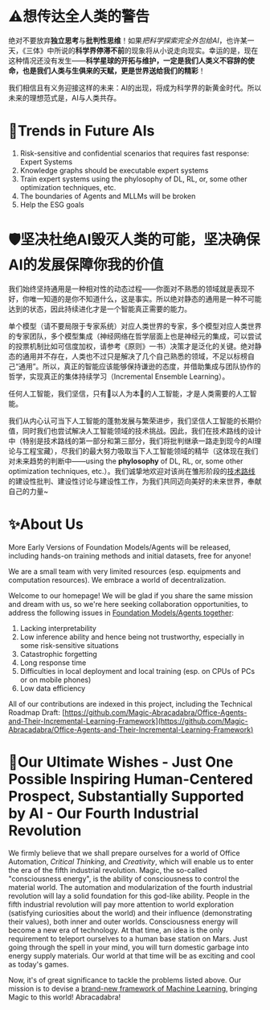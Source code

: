 # ⚠想传达全人类的警告
绝对不要放弃**独立思考**与**批判性思维**！如果*把科学探索完全外包给AI*，也许某一天，《三体》中所说的**科学界停滞不前**的现象将从小说走向现实。幸运的是，现在这种情况还没有发生——**科学星球的开拓与维护，一定是我们人类义不容辞的使命，也是我们人类与生俱来的天赋，更是世界送给我们的精彩**！

我们相信且有义务迎接这样的未来：AI的出现，将成为科学界的新黄金时代。所以未来的理想范式是，AI与人类共存。

# 🚀Trends in Future AIs
1. Risk-sensitive and confidential scenarios that requires fast response: Expert Systems
2. Knowledge graphs should be executable expert systems
3. Train expert systems using the phylosophy of DL, RL, or, some other optimization techniques, etc.
4. The boundaries of Agents and MLLMs will be broken
5. Help the ESG goals

# 🛡坚决杜绝AI毁灭人类的可能，坚决确保AI的发展保障你我的价值
我们始终坚持通用是一种相对性的动态过程——你面对不熟悉的领域就是表现不好，你唯一知道的是你不知道什么，这是事实。所以绝对静态的通用是一种不可能达到的状态，因此持续进化才是一个智能真正需要的能力。

单个模型（请不要局限于专家系统）对应人类世界的专家，多个模型对应人类世界的专家团队，多个模型集成（神经网络在哲学层面上也是神经元的集成，可以尝试的投票机制比如可信度加权，请参考《原则》一书）决策才是泛化的关键。绝对静态的通用并不存在，人类也不过只是解决了几个自己熟悉的领域，不足以标榜自己“通用”。所以，真正的智能应该能够保持谦逊的态度，并借助集成与团队协作的哲学，实现真正的集体持续学习（Incremental Ensemble Learning）。

任何人工智能，我们坚信，只有🍃以人为本🍃的人工智能，才是人类需要的人工智能。

我们从内心认可当下人工智能的蓬勃发展与繁荣进步，我们坚信人工智能的长期价值，同时我们也尝试解决人工智能领域的技术挑战。因此，我们在技术路线的设计中（特别是技术路线的第一部分和第三部分，我们将批判继承一路走到现今的AI理论与工程宝藏），尽我们的最大努力吸取当下人工智能领域的精华（这体现在我们对未来趋势的判断中——using the **phylosophy** of DL, RL, or, some other optimization techniques, etc.）。我们诚挚地欢迎对该尚在雏形阶段的[技术路线](https://github.com/Magic-Abracadabra/Office-Agents-and-Their-Incremental-Learning-Framework)的建设性批判、建设性讨论与建设性工作，为我们共同迈向美好的未来世界，奉献自己的力量~

# ✨About Us
More Early Versions of Foundation Models/Agents will be released, including hands-on training methods and initial datasets, free for anyone!

We are a small team with very limited resources (esp. equipments and computation resources). We embrace a world of decentralization.

Welcome to our homepage! We will be glad if you share the same mission and dream with us, so we're here seeking collaboration opportunities, to address the following issues in [Foundation Models/Agents together](https://github.com/Magic-Abracadabra/Office-Agents-and-Their-Incremental-Learning-Framework):

1. Lacking interpretability
2. Low inference ability and hence being not trustworthy, especially in some risk-sensitive situations
3. Catastrophic forgetting
4. Long response time
5. Difficulties in local deployment and local training (esp. on CPUs of PCs or on mobile phones)
6. Low data efficiency

All of our contributions are indexed in this project, including the Technical Roadmap Draft:
[https://github.com/Magic-Abracadabra/Office-Agents-and-Their-Incremental-Learning-Framework](https://github.com/Magic-Abracadabra/Office-Agents-and-Their-Incremental-Learning-Framework)

# 🎯Our Ultimate Wishes - Just One Possible Inspiring Human-Centered Prospect, Substantially Supported by AI - Our Fourth Industrial Revolution
We firmly believe that we shall prepare ourselves for a world of Office Automation, _Critical Thinking_, and _Creativity_, which will enable us to enter the era of the fifth industrial revolution. Magic, the so-called "consciousness energy", is the ability of consciousness to control the material world. The automation and modularization of the fourth industrial revolution will lay a solid foundation for this god-like ability. People in the fifth industrial revolution will pay more attention to world exploration (satisfying curiosities about the world) and their influence (demonstrating their values), both inner and outer worlds. Consciousness energy will become a new era of technology. At that time, an idea is the only requirement to teleport ourselves to a human base station on Mars. Just going through the spell in your mind, you will turn domestic garbage into energy supply materials. Our world at that time will be as exciting and cool as today's games.

Now, it's of great significance to tackle the problems listed above. Our mission is to devise a [brand-new framework of Machine Learning](https://github.com/Magic-Abracadabra/Office-Agents-and-Their-Incremental-Learning-Framework), bringing Magic to this world! Abracadabra!
